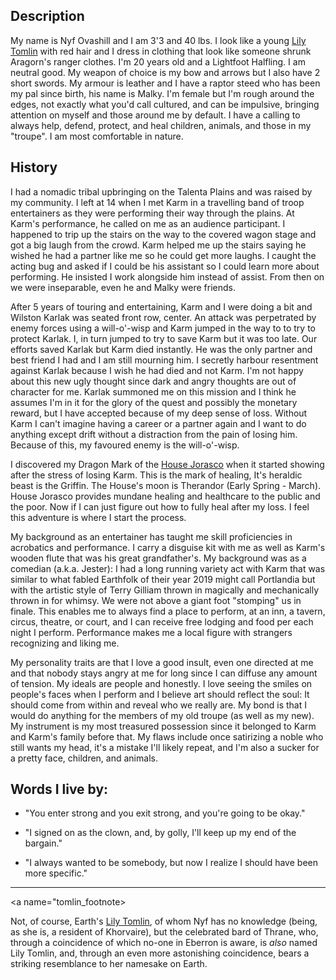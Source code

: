 ﻿## Description 

My name is Nyf Ovashill and I am 3'3 and 40 lbs. I look like a young 
[Lily Tomlin](#tomlin_footnote) with red hair and I dress in clothing that look
like someone shrunk Aragorn's ranger clothes. I'm 20 years old and a Lightfoot
Halfling. I am neutral good. My weapon of choice is my bow and arrows but I
also have 2 short swords. My armour is leather and I have a raptor steed who
has been my pal since birth, his name is Malky. I'm female but I'm rough around
the edges, not exactly what you'd call cultured, and can be impulsive, bringing
attention on myself and those around me by default. I have a calling to always
help, defend, protect, and heal children, animals, and those in my "troupe". I
am most comfortable in nature.

## History

I had a nomadic tribal upbringing on the Talenta Plains and was raised by my
community. I left at 14 when I met Karm in a travelling band of troop
entertainers as they were performing their way through the plains. At Karm's
performance, he called on me as an audience participant. I happened to trip up
the stairs on the way to the covered wagon stage and got a big laugh from the
crowd. Karm helped me up the stairs saying he wished he had a partner like me
so he could get more laughs. I caught the acting bug and asked if I could be
his assistant so I could learn more about performing. He insisted I work
alongside him instead of assist. From then on we were inseparable, even he and
Malky were friends.


After 5 years of touring and entertaining, Karm and I were doing a bit and
Wilston Karlak was seated front row, center. An attack was perpetrated by enemy
forces using a will-o'-wisp and Karm jumped in the way to to try to protect
Karlak. I, in turn jumped to try to save Karm but it was too late. Our efforts
saved Karlak but Karm died instantly. He was the only partner and best friend I
had and I am still mourning him. I secretly harbour resentment against Karlak
because I wish he had died and not Karm. I'm not happy about this new ugly
thought since dark and angry thoughts are out of character for me. Karlak
summoned me on this mission and I think he assumes I'm in it for the glory of
the quest and possibly the monetary reward, but I have accepted because of my
deep sense of loss. Without Karm I can't imagine having a career or a partner
again and I want to do anything except drift without a distraction from the
pain of losing him. Because of this, my favoured enemy is the will-o'-wisp. 


I discovered my Dragon Mark of the 
[House Jorasco](https://eberron.fandom.com/wiki/House_Jorasco) 
when it started showing after
the stress of losing Karm. This is the mark of healing, It's heraldic beast is
the Griffin. The House's moon is Therandor (Early Spring - March). House
Jorasco provides mundane healing and healthcare to the public and the poor. Now
if I can just figure out how to fully heal after my loss. I feel this adventure
is where I start the process.


My background as an entertainer has taught me skill proficiencies in acrobatics
and performance. I carry a disguise kit with me as well as Karm's wooden flute
that was his great grandfather's. My background was as a comedian (a.k.a.
Jester): I had a long running variety act with Karm that was similar to what
fabled Earthfolk of their year 2019 might call Portlandia but with the artistic
style of Terry Gilliam thrown in magically and mechanically thrown in for
whimsy. We were not above a giant foot "stomping" us in finale. This enables me
to always find a place to perform, at an inn, a tavern, circus, theatre, or
court, and I can receive free lodging and food per each night I perform.
Performance makes me a local figure with strangers recognizing and liking me. 


My personality traits are that I love a good insult, even one directed at me
and that nobody stays angry at me for long since I can diffuse any amount of
tension. My ideals are people and honestly. I love seeing the smiles on
people's faces when I perform and I believe art should reflect the soul: It
should come from within and reveal who we really are. My bond is that I would
do anything for the members of my old troupe (as well as my new). My instrument
is my most treasured possession since it belonged to Karm and Karm's family
before that. My flaws include once satirizing a noble who still wants my
head, it's a mistake I'll likely repeat, and I'm also a sucker for a pretty
face, children, and animals. 


## Words I live by:

* "You enter strong and you exit strong, and you're going to be okay." 

* "I signed on as the clown, and, by golly, I'll keep up my end of the bargain."

* "I always wanted to be somebody, but now I realize I should have been more
specific."

---

<a name="tomlin_footnote></a>

Not, of course, Earth's 
[Lily Tomlin](https://en.wikipedia.org/wiki/Lily_Tomlin), of whom
Nyf has no knowledge (being, as she is, a resident of Khorvaire), but
the celebrated bard of Thrane, who, through a coincidence of which no-one in 
Eberron is aware, is _also_ named Lily Tomlin, and, through an even more 
astonishing coincidence, bears a striking resemblance to her namesake on
Earth. 

